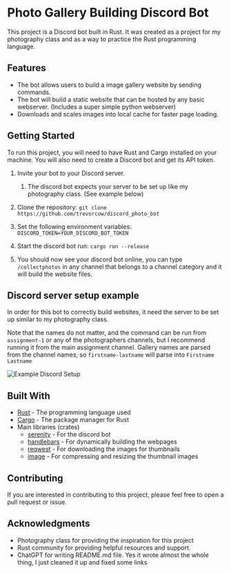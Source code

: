 # Photo Gallery Building Discord Bot

This project is a Discord bot built in Rust. It was created as a project for my photography class and as a
way to practice the Rust programming language.

## Features

- The bot allows users to build a image gallery website by sending commands.
- The bot will build a static website that can be hosted by any basic webserver. (Includes a super simple python webserver)
- Downloads and scales images into local cache for faster page loading.

## Getting Started

To run this project, you will need to have Rust and Cargo installed on your machine. You will also need to create a
Discord bot and get its API token.

1. Invite your bot to your Discord server. 
   1. The discord bot expects your server to be set up like my photography class. (See example below)

2. Clone the repository:
   ```git clone https://github.com/trevorcow/discord_photo_bot```

3. Set the following environment variables:
   ```DISCORD_TOKEN=YOUR_DISCORD_BOT_TOKEN```

4. Start the discord bot run:
   ```cargo run --release```

5. You should now see your discord bot online, you can type ```/collectphotos``` in any channel that belongs to a channel category and it will build the website files.

## Discord server setup example

In order for this bot to correctly build websites, it need the server to be set up similar to my photography class.

Note that the names do not matter, and the command can be run from `assignment-1` or any of the photographers channels, but I recommend running it from the main assignment channel. 
Gallery names are parsed from the channel names, so `firstname-lastname` will parse into `Firstname Lastname`

![Example Discord Setup](example_setup.png)

## Built With

- [Rust](https://www.rust-lang.org/) - The programming language used
- [Cargo](https://doc.rust-lang.org/cargo/) - The package manager for Rust
- Main libraries (crates)
    - [serenity](https://docs.rs/serenity/) - For the discord bot
    - [handlebars](https://docs.rs/handlebars/) - For dynamically building the webpages
    - [reqwest](https://docs.rs/reqwest/) - For downloading the images for thumbnails
    - [image](https://docs.rs/image/) - For compressing and resizing the thumbnail images

## Contributing

If you are interested in contributing to this project, please feel free to open a pull request or issue.

## Acknowledgments

- Photography class for providing the inspiration for this project
- Rust community for providing helpful resources and support.
- ChatGPT for writing README.md file. Yes it wrote almost the whole thing, I just cleaned it up and fixed some links